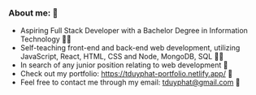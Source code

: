 ### About me: 👀
- Aspiring Full Stack Developer with a Bachelor Degree in Information Technology 👨‍💼
- Self-teaching front-end and back-end web development, utilizing JavaScript, React, HTML, CSS and Node, MongoDB, SQL 👨‍💻
- In search of any junior position relating to web development 📝
- Check out my portfolio: https://tduyphat-portfolio.netlify.app/ 📂
- Feel free to contact me through my email: tduyphat@gmail.com 📩
